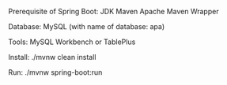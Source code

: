 Prerequisite of Spring Boot:
  JDK
  Maven Apache
  Maven Wrapper

Database:
  MySQL (with name of database: apa)

Tools:
  MySQL Workbench or TablePlus

Install:
./mvnw clean install

Run:
./mvnw spring-boot:run
